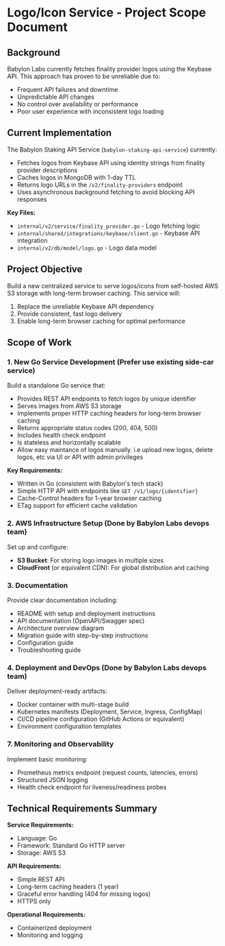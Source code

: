 # Logo/Icon Service - Project Scope Document

## Background

Babylon Labs currently fetches finality provider logos using the Keybase API. This approach has proven to be unreliable due to:
- Frequent API failures and downtime
- Unpredictable API changes
- No control over availability or performance
- Poor user experience with inconsistent logo loading

## Current Implementation

The Babylon Staking API Service (`babylon-staking-api-service`) currently:
- Fetches logos from Keybase API using identity strings from finality provider descriptions
- Caches logos in MongoDB with 1-day TTL
- Returns logo URLs in the `/v2/finality-providers` endpoint
- Uses asynchronous background fetching to avoid blocking API responses

**Key Files:**
- `internal/v2/service/finality_provider.go` - Logo fetching logic
- `internal/shared/integrations/keybase/client.go` - Keybase API integration
- `internal/v2/db/model/logo.go` - Logo data model

## Project Objective

Build a new centralized service to serve logos/icons from self-hosted AWS S3 storage with long-term browser caching. This service will:
1. Replace the unreliable Keybase API dependency
2. Provide consistent, fast logo delivery
3. Enable long-term browser caching for optimal performance

## Scope of Work

### 1. New Go Service Development (Prefer use existing side-car service)

Build a standalone Go service that:
- Provides REST API endpoints to fetch logos by unique identifier
- Serves images from AWS S3 storage
- Implements proper HTTP caching headers for long-term browser caching
- Returns appropriate status codes (200, 404, 500)
- Includes health check endpoint
- Is stateless and horizontally scalable
- Allow easy maintance of logos manually. i.e upload new logos, delete logos, etc via UI or API with admin privileges

**Key Requirements:**
- Written in Go (consistent with Babylon's tech stack)
- Simple HTTP API with endpoints like `GET /v1/logo/{identifier}`
- Cache-Control headers for 1-year browser caching
- ETag support for efficient cache validation

### 2. AWS Infrastructure Setup (Done by Babylon Labs devops team)

Set up and configure:
- **S3 Bucket**: For storing logo images in multiple sizes
- **CloudFront** (or equivalent CDN): For global distribution and caching

### 3. Documentation

Provide clear documentation including:
- README with setup and deployment instructions
- API documentation (OpenAPI/Swagger spec)
- Architecture overview diagram
- Migration guide with step-by-step instructions
- Configuration guide
- Troubleshooting guide

### 4. Deployment and DevOps (Done by Babylon Labs devops team)

Deliver deployment-ready artifacts:
- Docker container with multi-stage build
- Kubernetes manifests (Deployment, Service, Ingress, ConfigMap)
- CI/CD pipeline configuration (GitHub Actions or equivalent)
- Environment configuration templates

### 7. Monitoring and Observability

Implement basic monitoring:
- Prometheus metrics endpoint (request counts, latencies, errors)
- Structured JSON logging
- Health check endpoint for liveness/readiness probes

## Technical Requirements Summary

**Service Requirements:**
- Language: Go
- Framework: Standard Go HTTP server
- Storage: AWS S3

**API Requirements:**
- Simple REST API
- Long-term caching headers (1 year)
- Graceful error handling (404 for missing logos)
- HTTPS only

**Operational Requirements:**
- Containerized deployment
- Monitoring and logging